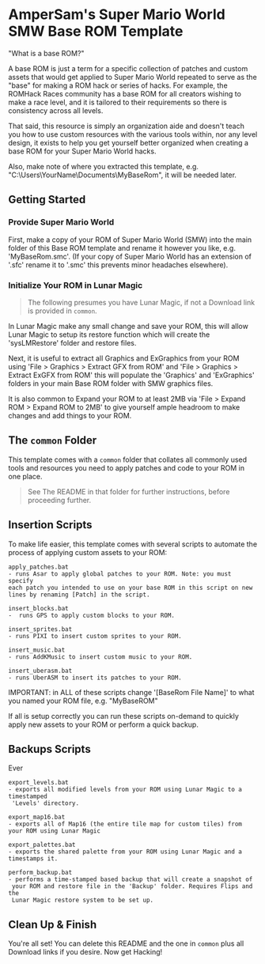 # AmperSam's Super Mario World SMW Base ROM Template

"What is a base ROM?"

A base ROM is just a term for a specific collection of patches and custom assets that would get applied to Super Mario World repeated to serve as the "base" for making a ROM hack or series of hacks. For example, the ROMHack Races community has a base ROM for all creators wishing to make a race level, and it is tailored to their requirements so there is consistency across all levels. 

That said, this resource is simply an organization aide and doesn't teach you how to use custom resources with the various tools within, nor any level design, it exists to help you get yourself better organized when creating a base ROM for your Super Mario World hacks.

Also, make note of where you extracted this template, e.g. "C:\Users\YourName\Documents\MyBaseRom", it will be needed later. 


## Getting Started

### Provide Super Mario World

First, make a copy of your ROM of Super Mario World (SMW) into the main folder of this Base ROM template and rename it however you like, e.g. 'MyBaseRom.smc'. (If your copy of Super Mario World has an extension of '.sfc' rename it to '.smc' this prevents minor headaches elsewhere).


### Initialize Your ROM in Lunar Magic

> The following presumes you have Lunar Magic, if not a Download link is provided in `common`.

In Lunar Magic make any small change and save your ROM, this will allow Lunar Magic to setup its restore function which will create the 'sysLMRestore' folder and restore files.

Next, it is useful to extract all Graphics and ExGraphics from your ROM using 'File > Graphics > Extract GFX from ROM' and 'File > Graphics > Extract ExGFX from ROM' this will populate the 'Graphics' and 'ExGraphics' folders in your main Base ROM folder with SMW graphics files.

It is also common to Expand your ROM to at least 2MB via 'File > Expand ROM > Expand ROM to 2MB' to give yourself ample headroom to make changes and add things to your ROM.


## The `common` Folder

This template comes with a `common` folder that collates all commonly used tools and resources you need to apply patches and code to your ROM in one place.

> See The README in that folder for further instructions, before proceeding further.


## Insertion Scripts

To make life easier, this template comes with several scripts to automate the process of applying custom assets to your ROM:
    
    apply_patches.bat
    - runs Asar to apply global patches to your ROM. Note: you must specify
    each patch you intended to use on your base ROM in this script on new
    lines by renaming [Patch] in the script.

    insert_blocks.bat
    -  runs GPS to apply custom blocks to your ROM.
    
    insert_sprites.bat
    - runs PIXI to insert custom sprites to your ROM.

    insert_music.bat
    - runs AddKMusic to insert custom music to your ROM.
    
    insert_uberasm.bat
    - runs UberASM to insert its patches to your ROM.

IMPORTANT: in ALL of these scripts change '[BaseRom File Name]' to what you named your ROM file, e.g. "MyBaseROM" 

If all is setup correctly you can run these scripts on-demand to quickly apply new assets to your ROM or perform a quick backup.

## Backups Scripts

Ever

    export_levels.bat
    - exports all modified levels from your ROM using Lunar Magic to a timestamped
     'Levels' directory.

    export_map16.bat
    - exports all of Map16 (the entire tile map for custom tiles) from your ROM using Lunar Magic

    export_palettes.bat
    - exports the shared palette from your ROM using Lunar Magic and a timestamps it.
    
    perform_backup.bat
    - performs a time-stamped based backup that will create a snapshot of
     your ROM and restore file in the 'Backup' folder. Requires Flips and the
     Lunar Magic restore system to be set up.

## Clean Up & Finish

You're all set! You can delete this README and the one in `common` plus all Download links if you desire. Now get Hacking!